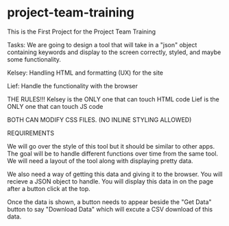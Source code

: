 # project-team-training
This is the First Project for the Project Team Training

Tasks:
We are going to design a tool that will take in a "json" object containing keywords and display to the screen correctly, styled, and maybe some functionality.

Kelsey:
Handling HTML and formatting (UX) for the site

Lief:
Handle the functionality with the browser

THE RULES!!!
Kelsey is the ONLY one that can touch HTML code
Lief is the ONLY one that can touch JS code

BOTH CAN MODIFY CSS FILES. (NO INLINE STYLING ALLOWED)

REQUIREMENTS

We will go over the style of this tool but it should be similar to other apps. The goal will be to handle different functions over time from the same tool. We will need a layout of the tool along with displaying pretty data.

We also need a way of getting this data and giving it to the browser. You will recieve a JSON object to handle. You will display this data in on the page after a button click at the top.

Once the data is shown, a button needs to appear beside the "Get Data" button to say "Download Data" which will excute a CSV download of this data.